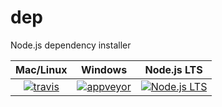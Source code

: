 # dep
Node.js dependency installer

| Mac/Linux | Windows | Node.js LTS |
| :-: | :-: | :-: |
| [![travis][t-img]][t-url] | [![appveyor][a-img]][a-url] | [![Node.js LTS][n-img]][n-url] |

[t-img]: https://img.shields.io/travis/watilde/dep/master.svg
[t-url]: https://travis-ci.org/watilde/dep
[a-img]: https://img.shields.io/appveyor/ci/watilde/dep/master.svg
[a-url]: https://ci.appveyor.com/project/watilde/dep/branch/master
[n-img]: https://img.shields.io/node/v/lts.svg
[n-url]: https://github.com/nodejs/LTS#lts-schedule1
